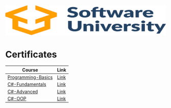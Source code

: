 [![name](https://github.com/rbbozhilov/Software-University/blob/main/Images/images.png)](https://softuni.bg)


# Certificates

| Course | Link |
| --- | --- |
| [Programming-Basics](https://softuni.bg/trainings/3199/programming-basics-with-csharp-january-2021) | [Link](https://softuni.bg/Certificates/Details/88208/b1db1820) |
| [C#-Fundamentals](https://softuni.bg/trainings/3135/csharp-fundamentals-september-2020) | [Link](https://softuni.bg/Certificates/Details/96380/904c3e71) |
| [C#-Advanced](https://softuni.bg/trainings/3210/csharp-advanced-january-2021#lesson-21611) | [Link](https://softuni.bg/Certificates/Details/98101/d1c3e2a3) |
| [C#-OOP](https://softuni.bg/trainings/3214/csharp-oop-february-2021#lesson-21761) | [Link](https://softuni.bg/certificates/details/104239/f8605e14) |
